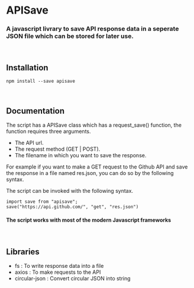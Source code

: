 # APISave

### A javascript livrary to save API response data in a seperate JSON file which can be stored for later use.

<br />

## Installation

```
npm install --save apisave
```

<br />

## Documentation

The script has a APISave class which has a request_save() function, the function requires three arguments.

- The API url.
- The request method (GET | POST).
- The filename in which you want to save the response.

For example if you want to make a GET request to the Github API and save the response in a file named res.json, you can do so by the following syntax. <br />

The script can be invoked with the following syntax. <br />

```
import save from "apisave";
save("https://api.github.com/", "get", "res.json")
```

#### The script works with most of the modern Javascript frameworks

<br />

## Libraries

- fs : To write response data into a file
- axios : To make requests to the API
- circular-json : Convert circular JSON into string
